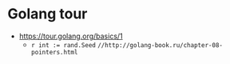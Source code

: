 # Golang tour

- https://tour.golang.org/basics/1
  - `r int := rand.Seed` `//http://golang-book.ru/chapter-08-pointers.html`